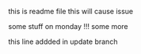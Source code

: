 this is readme file
this will cause issue

some stuff on monday !!!
some more

this line addded in update branch